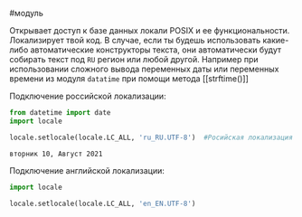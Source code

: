 #модуль 


Открывает доступ к базе данных локали POSIX и ее функциональности.
Локализирует твой код.
В случае, если ты будешь использовать какие-либо автоматические конструкторы текста, они автоматически будут собирать текст под `RU` регион или любой другой.
Например при использовании сложного вывода переменных даты или переменных времени из модуля `datatime` при помощи метода [[strftime()]]

Подключение российской локализации:
```python
from datetime import date
import locale

locale.setlocale(locale.LC_ALL, 'ru_RU.UTF-8')  #Росийская локализация
```
```
вторник 10, Август 2021
```

Подключение английской локализации:
```python
import locale 

locale.setlocale(locale.LC_ALL, 'en_EN.UTF-8')
```